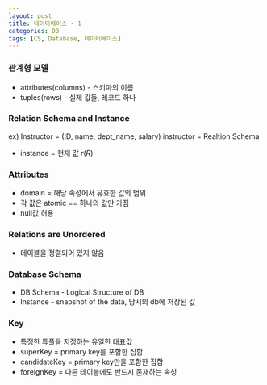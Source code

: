 ```yaml
---
layout: post
title: 데이터베이스 - 1
categories: DB
tags: [CS, Database, 데이터베이스]
---
```


### 관계형 모델

- attributes(columns) - 스키마의 이름
- tuples(rows) - 실제 값들, 레코드 하나

### Relation Schema and Instance

ex) Instructor = (ID, name, dept_name, salary)
instructor = Realtion Schema

- instance = 현재 값 $r(R)$

### Attributes

- domain = 해당 속성에서 유효한 값의 범위
- 각 값은 atomic == 하나의 값만 가짐
- null값 허용

### Relations are Unordered

- 테이블을 정렬되어 있지 않음

### Database Schema

- DB Schema - Logical Structure of DB
- Instance - snapshot of the data, 당시의 db에 저장된 값

### Key

- 특정한 튜플을 지정하는 유일한 대표값
- superKey = primary key를 포함한 집합
- candidateKey = primary key만을 포함한 집합
- foreignKey = 다른 테이블에도 반드시 존재하는 속성
